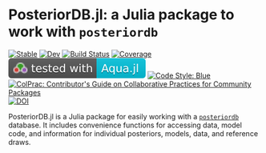# PosteriorDB.jl: a Julia package to work with `posteriordb`

[![Stable](https://img.shields.io/badge/docs-stable-blue.svg)](https://sethaxen.github.io/PosteriorDB.jl/stable/)
[![Dev](https://img.shields.io/badge/docs-dev-blue.svg)](https://sethaxen.github.io/PosteriorDB.jl/dev/)
[![Build Status](https://github.com/sethaxen/PosteriorDB.jl/actions/workflows/CI.yml/badge.svg?branch=main)](https://github.com/sethaxen/PosteriorDB.jl/actions/workflows/CI.yml?query=branch%3Amain)
[![Coverage](https://codecov.io/gh/sethaxen/PosteriorDB.jl/branch/main/graph/badge.svg)](https://codecov.io/gh/sethaxen/PosteriorDB.jl)
[![Aqua QA](https://raw.githubusercontent.com/JuliaTesting/Aqua.jl/master/badge.svg)](https://github.com/JuliaTesting/Aqua.jl)
[![Code Style: Blue](https://img.shields.io/badge/code%20style-blue-4495d1.svg)](https://github.com/invenia/BlueStyle)
[![ColPrac: Contributor's Guide on Collaborative Practices for Community Packages](https://img.shields.io/badge/ColPrac-Contributor's%20Guide-blueviolet)](https://github.com/SciML/ColPrac)
[![DOI](https://zenodo.org/badge/556828352.svg)](https://doi.org/10.5281/zenodo.16420622)

PosteriorDB.jl is a Julia package for easily working with a [`posteriordb`](https://github.com/stan-dev/posteriordb) database.
It includes convenience functions for accessing data, model code, and information for individual posteriors, models, data, and reference draws.
